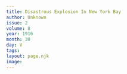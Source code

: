 ```yaml
---
title: Disastrous Explosion In New York Bay
author: Unknown
issue: 2
volume: 8
year: 1916
month: 30
day: V
tags:
layout: page.njk
image:
---
```

